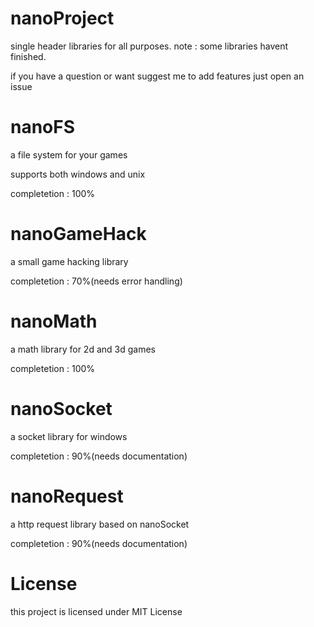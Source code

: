 # nanoProject
single header libraries for all purposes. note : some libraries havent finished. 

if you have a question or want suggest me to add features just open an issue

# nanoFS
a file system for your games

supports both windows and unix

completetion : 100%

# nanoGameHack
a small game hacking library

completetion : 70%(needs error handling)

# nanoMath
a math library for 2d and 3d games

completetion : 100%

# nanoSocket
a socket library for windows

completetion : 90%(needs documentation)

# nanoRequest
a http request library based on nanoSocket

completetion : 90%(needs documentation)

# License
this project is licensed under MIT License
